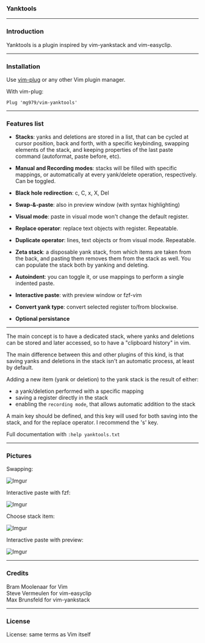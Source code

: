 ### Yanktools

----------------------------------------------------------------------------


### Introduction

Yanktools is a plugin inspired by vim-yankstack and vim-easyclip.

----------------------------------------------------------------------------


### Installation

Use [vim-plug](https://github.com/junegunn/vim-plug) or any other Vim plugin manager.

With vim-plug:

    Plug 'mg979/vim-yanktools'



----------------------------------------------------------------------------


### Features list

* __Stacks__: yanks and deletions are stored in a list, that can be cycled at
  cursor position, back and forth, with a specific keybinding, swapping
  elements of the stack, and keeping properties of the last paste command
  (autoformat, paste before, etc).

* __Manual and Recording modes__: stacks will be filled with specific mappings,
  or automatically at every yank/delete operation, respectively. Can be
  toggled.

* __Black hole redirection__: c, C, x, X, Del

* __Swap-&-paste__: also in preview window (with syntax highlighting)

* __Visual mode__: paste in visual mode won't change the default register.

* __Replace operator__: replace text objects with register. Repeatable.

* __Duplicate operator__: lines, text objects or from visual mode. Repeatable.

* __Zeta stack__: a disposable yank stack, from which items are taken from the
  back, and pasting them removes them from the stack as well. You can populate
  the stack both by yanking and deleting.

* __Autoindent__: you can toggle it, or use mappings to perform a single
  indented paste.

* __Interactive paste__: with preview window or fzf-vim

* __Convert yank type__: convert selected register to/from blockwise.

* __Optional persistance__



----------------------------------------------------------------------------


The main concept is to have a dedicated stack, where yanks and deletions can
be stored and later accessed, so to have a "clipboard history" in vim.

The main difference between this and other plugins of this kind, is that
saving yanks and deletions in the stack isn't an automatic process, at least by
default.

Adding a new item (yank or deletion) to the yank stack is the result of
either:

* a yank/deletion performed with a specific mapping
* saving a register directly in the stack
* enabling the `recording mode`, that allows automatic addition to the stack

A main key should be defined, and this key will used for both saving into the
stack, and for the replace operator. I recommend the 's' key.

Full documentation with `:help yanktools.txt`

----------------------------------------------------------------------------

### Pictures

Swapping:

![Imgur](https://i.imgur.com/FP2goLu.gif)

Interactive paste with fzf:

![Imgur](https://i.imgur.com/SE0TDg4.png)

Choose stack item:

![Imgur](https://i.imgur.com/NAIVBRp.gif)

Interactive paste with preview:

![Imgur](https://i.imgur.com/QmmQXHb.gif)

----------------------------------------------------------------------------


### Credits

Bram Moolenaar for Vim  
Steve Vermeulen for vim-easyclip  
Max Brunsfeld for vim-yankstack  


----------------------------------------------------------------------------


### License

License: same terms as Vim itself
